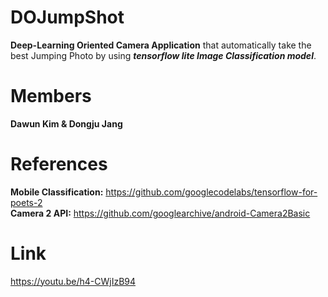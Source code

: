 # DOJumpShot
**Deep-Learning Oriented Camera Application** that automatically take the best Jumping Photo by using ***tensorflow lite Image Classification model***.

# Members
**Dawun Kim & Dongju Jang**

# References
**Mobile Classification:** https://github.com/googlecodelabs/tensorflow-for-poets-2  
**Camera 2 API:** https://github.com/googlearchive/android-Camera2Basic

# Link
https://youtu.be/h4-CWjIzB94
